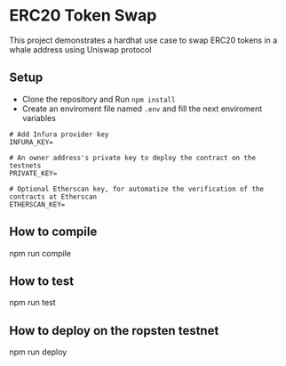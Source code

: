 # ERC20 Token Swap

This project demonstrates a hardhat use case to swap ERC20 tokens in a whale address using Uniswap protocol

## Setup

- Clone the repository and Run `npm install`
- Create an enviroment file named `.env` and fill the next enviroment variables

```
# Add Infura provider key
INFURA_KEY=

# An owner address's private key to deploy the contract on the testnets
PRIVATE_KEY=

# Optional Etherscan key, for automatize the verification of the contracts at Etherscan
ETHERSCAN_KEY=

```

## How to compile
npm run compile

## How to test
npm run test

## How to deploy on the ropsten testnet
npm run deploy
